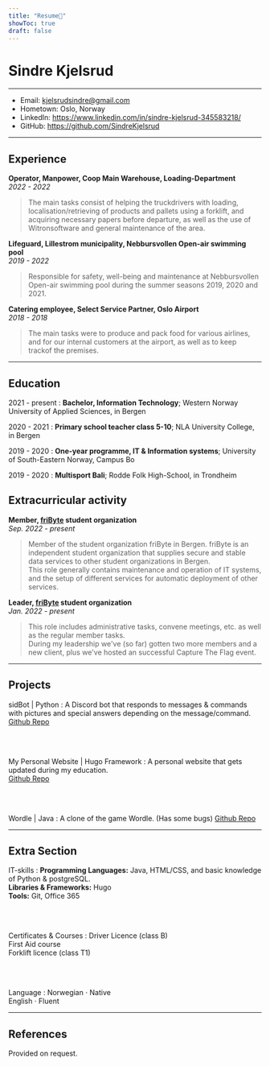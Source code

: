 ```yaml
---
title: "Resume📜"
showToc: true
draft: false
---
```

Sindre Kjelsrud
============

-----------------------------------------------

* Email: kjelsrudsindre@gmail.com
* Hometown: Oslo, Norway
* LinkedIn: https://www.linkedin.com/in/sindre-kjelsrud-345583218/
* GitHub: https://github.com/SindreKjelsrud

-----------------------------------------------

Experience
----------
**Operator, Manpower, Coop Main Warehouse, Loading-Department**  
*2022 - 2022*  
> The main tasks consist of helping the truckdrivers with loading, localisation/retrieving of products and pallets using a forklift, and acquiring necessary papers before departure, as well as the use of Witronsoftware and general maintenance of the area.

**Lifeguard, Lillestrom municipality, Nebbursvollen Open-air swimming pool**  
*2019 - 2022*  
> Responsible for safety, well-being and maintenance at Nebbursvollen Open-air swimming pool during the summer seasons 2019, 2020 and 2021.

**Catering employee, Select Service Partner, Oslo Airport**  
*2018 - 2018*  
> The main tasks were to produce and pack food for various airlines, and for our internal customers at the airport, as well as to keep trackof the premises.

-----------------------------------------------

Education
---------
2021 - present
:   **Bachelor, Information Technology**; Western Norway University of Applied Sciences, in Bergen

2020 - 2021
:   **Primary school teacher class 5-10**; NLA University College, in Bergen

2019 - 2020
:   **One-year programme, IT & Information systems**; University of South-Eastern Norway, Campus Bo

2019 - 2020
:   **Multisport Bali**; Rodde Folk High-School, in Trondheim

Extracurricular activity
---------
**Member, [friByte](https://fribyte.no) student organization**  
*Sep. 2022 - present*  
>Member of the student organization friByte in Bergen. friByte is an independent student organization that supplies secure and stable data services to other student organizations in Bergen.  
>This role generally contains maintenance and operation of IT systems, and the setup of different services for automatic deployment of other services.

**Leader, [friByte](https://fribyte.no) student organization**  
*Jan. 2022 - present*  
>This role includes administrative tasks, convene meetings, etc. as well as the regular member tasks.  
>During my leadership we've (so far) gotten two more members and a new client, plus we've hosted an successful Capture The Flag event.
-----------------------------------------------

Projects
----------
sidBot | Python
:   A Discord bot that responds to messages & commands with pictures and special answers depending on the message/command. [Github Repo](https://github.com/SindreKjelsrud/sidBot)

<br><br>

My Personal Website | Hugo Framework
:   A personal website that gets updated during my education.  
[Github Repo](https://github.com/SindreKjelsrud/sindrekjelsrud.github.io)

<br><br>

Wordle | Java
:   A clone of the game Wordle. (Has some bugs) [Github Repo](https://github.com/SindreKjelsrud/Wordle)

-----------------------------------------------

Extra Section
----------

IT-skills
:   **Programming Languages:** Java, HTML/CSS, and basic knowledge of Python & postgreSQL.  
    **Libraries & Frameworks:** Hugo  
    **Tools:** Git, Office 365

<br><br>

Certificates & Courses
:   Driver Licence (class B)  
    First Aid course  
    Forklift licence (class T1)

<br><br>

Language
:   Norwegian ⋅ Native  
    English ⋅ Fluent

-----------------------------------------------

References
----------
Provided on request.

